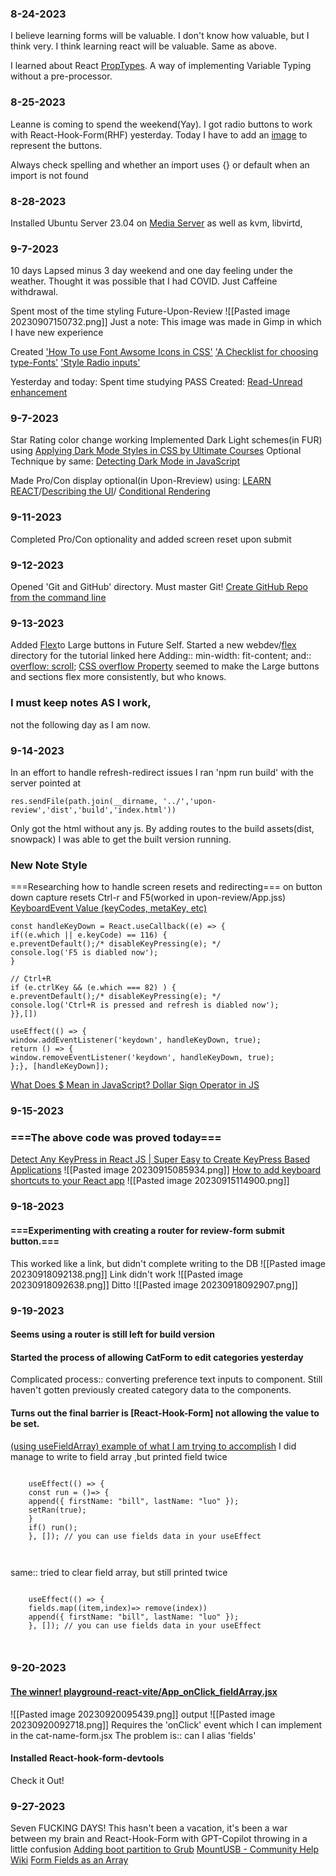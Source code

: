 ### 8-24-2023 
I believe learning forms will be valuable. I don't know how valuable, but I think very.
I think learning react will be valuable. Same as above.

I learned about React [PropTypes](obsidian://open?vault=code-log&file=React%2FReact%20Prop-types). A way of implementing Variable Typing without a pre-processor.

### 8-25-2023
Leanne is coming to spend the weekend(Yay).
I got radio buttons to work with React-Hook-Form(RHF) yesterday. Today I have to add an [image](obsidian://open?vault=code-log&file=css%2FStyle%20Radio%20inputs) to represent the buttons.

Always check spelling and whether an import uses {} or default when an import is not found

### 8-28-2023
Installed Ubuntu Server 23.04 on [Media Server](obsidian://open?vault=code-log&file=Media%20Server) as well as kvm, libvirtd, 

### 9-7-2023
10 days Lapsed  minus 3 day weekend and one day feeling under the weather. Thought it was possible that I had COVID. Just Caffeine withdrawal.

Spent most of the time styling Future-Upon-Review
![[Pasted image 20230907150732.png]]
Just a note: This image was made in Gimp in which I have new experience 

Created ['How To use Font Awsome Icons in CSS'](obsidian://open?vault=code-log&file=css%2FHow%20to%20use%20Font%20Awesome%20Icons%20in%20CSS%20as%20background%20image) 
['A Checklist for choosing type-Fonts'](obsidian://open?vault=code-log&file=in%2FA%20checklist%20for%20choosing%20type%20%E2%80%93%20Fonts%20Knowledge%20-%20Google%20Fonts)
['Style Radio inputs'](obsidian://open?vault=code-log&file=css%2FStyle%20Radio%20inputs)

Yesterday and today: Spent time studying PASS
Created: [Read-Unread enhancement](obsidian://open?vault=code-log&file=PASS%2FRead-Unread%20enhancement)

### 9-7-2023
Star Rating color change working
Implemented Dark Light schemes(in FUR) using [Applying Dark Mode Styles in CSS by Ultimate Courses](https://ultimatecourses.com/blog/applying-dark-mode-styles-in-css)
Optional Technique by same: [Detecting Dark Mode in JavaScript](https://ultimatecourses.com/blog/detecting-dark-mode-in-javascript)

Made Pro/Con display optional(in Upon-Rreview) using: [LEARN REACT](https://react.dev/learn)/[Describing the UI](https://react.dev/learn/describing-the-ui)/ [Conditional Rendering](https://react.dev/learn/conditional-rendering)

### 9-11-2023
Completed Pro/Con optionality and added screen reset upon submit 

### 9-12-2023
Opened 'Git and GitHub' directory. Must master Git!
[Create GitHub Repo from the command line](obsidian://open?vault=code-log&file=Git%20and%20Github%2FCreate%20a%20GitHub%20repo%20from%20the%20command%20line)

### 9-13-2023
Added [Flex](https://developer.mozilla.org/en-US/docs/Web/CSS/CSS_flexible_box_layout/Basic_concepts_of_flexbox)to Large buttons in Future Self. 
Started a new webdev/[flex](https://developer.mozilla.org/en-US/docs/Learn/CSS/CSS_layout/Flexbox) directory for the tutorial linked here
Adding:: min-width: fit-content;
		and:: [overflow: scroll](https://developer.mozilla.org/en-US/docs/Web/CSS/overflow); [CSS overflow Property](https://www.w3schools.com/cssref/pr_pos_overflow.php)
seemed to make the Large buttons and sections flex more consistently, but who knows. 
### I must keep notes AS I work,
not the following day as I am now.

### 9-14-2023
In an effort to handle refresh-redirect issues I ran 'npm run build' with the server pointed at
```
res.sendFile(path.join(__dirname, '../','upon-review','dist','build','index.html')) 
```
Only got the html without any js.
By adding routes to the build assets(dist, snowpack) I was able to get the built version running.
### New Note Style
===Researching how to handle screen resets and redirecting=== on button down
capture resets Ctrl-r and F5(worked in upon-review/App.jss)
[KeyboardEvent Value (keyCodes, metaKey, etc)](https://css-tricks.com/snippets/javascript/javascript-keycodes/)
```
const handleKeyDown = React.useCallback((e) => {
if((e.which || e.keyCode) == 116) {
e.preventDefault();/* disableKeyPressing(e); */
console.log('F5 is diabled now');
}

// Ctrl+R
if (e.ctrlKey && (e.which === 82) ) {
e.preventDefault();/* disableKeyPressing(e); */
console.log('Ctrl+R is pressed and refresh is diabled now');
}},[])

useEffect(() => {
window.addEventListener('keydown', handleKeyDown, true);
return () => {
window.removeEventListener('keydown', handleKeyDown, true);
};}, [handleKeyDown]);
```
[What Does $ Mean in JavaScript? Dollar Sign Operator in JS](https://www.freecodecamp.org/news/what-does-the-dollar-sign-mean-in-javascript/)

### 9-15-2023
### ===The above code was proved today===
[Detect Any KeyPress in React JS | Super Easy to Create KeyPress Based Applications](https://www.youtube.com/watch?v=D5SdvGMTEaU)
![[Pasted image 20230915085934.png]]
[How to add keyboard shortcuts to your React app](https://devtrium.com/posts/how-keyboard-shortcut)
![[Pasted image 20230915114900.png]]

### 9-18-2023
#### ===Experimenting with creating a router for review-form submit button.===
This worked like a link, but didn't complete writing to the DB
![[Pasted image 20230918092138.png]]
Link didn't work
![[Pasted image 20230918092638.png]]
Ditto
![[Pasted image 20230918092907.png]]

### 9-19-2023
#### Seems using a router is still left for build version
#### Started the process of allowing CatForm to edit categories yesterday
Complicated process:: converting preference text inputs to component. Still haven't gotten previously created category data to the components.
#### Turns out the final barrier is [React-Hook-Form] not allowing the value to be set.
[(using useFieldArray) example of what I am trying to accomplish](https://codesandbox.io/s/usefieldarray-conditional-2wi6f?file=/src/App.tsx)
I did manage to write to field array ,but printed field twice
```
	
	useEffect(() => {
	const run = ()=> {
	append({ firstName: "bill", lastName: "luo" });
	setRan(true);
	}
	if() run();
	}, []); // you can use fields data in your useEffect
	
	
```
same:: tried to clear field array, but still printed twice
```
	
	useEffect(() => {
	fields.map((item,index)=> remove(index))
	append({ firstName: "bill", lastName: "luo" });
	}, []); // you can use fields data in your useEffect
	
	
```
### 9-20-2023
#### [The winner! playground-react-vite/App_onClick_fieldArray.jsx](obsidian://open?vault=code-log&file=React-Hook-Form%2FForm%20Fields%20as%20an%20Array)
![[Pasted image 20230920095439.png]]
output
![[Pasted image 20230920092718.png]]
Requires the 'onClick' event which I can implement in the cat-name-form.jsx
The problem is:: can I alias 'fields' 

#### Installed React-hook-form-devtools
Check it Out!
### 9-27-2023
Seven FUCKING DAYS! This hasn't been a vacation, it's been a war between my brain and React-Hook-Form with GPT-Copilot throwing in a little confusion
[Adding boot partition to Grub](obsidian://open?vault=code-log&file=OS%20and%20Server%20setup%2FAdding%20boot%20partition%20to%20Grub)
[MountUSB - Community Help Wiki](obsidian://open?vault=code-log&file=OS%20and%20Server%20setup%2FMountUSB%20-%20Community%20Help%20Wiki)
[Form Fields as an Array](obsidian://open?vault=code-log&file=React-Hook-Form%2FForm%20Fields%20as%20an%20Array)
